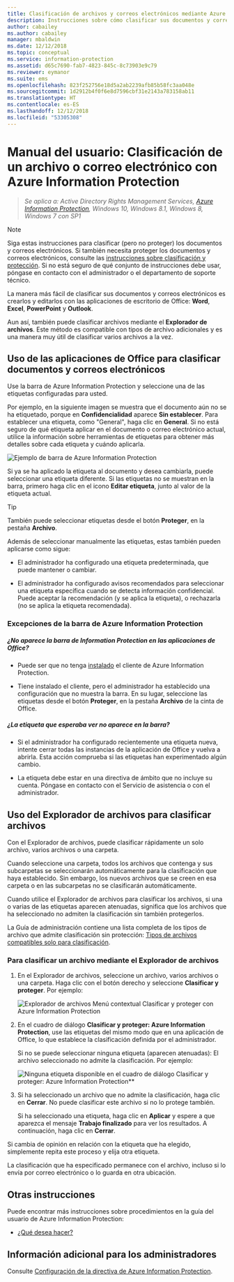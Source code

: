 ```yaml
---
title: Clasificación de archivos y correos electrónicos mediante Azure Information Protection
description: Instrucciones sobre cómo clasificar sus documentos y correos electrónicos.
author: cabailey
ms.author: cabailey
manager: mbaldwin
ms.date: 12/12/2018
ms.topic: conceptual
ms.service: information-protection
ms.assetid: d65c7690-fab7-4823-845c-8c73903e9c79
ms.reviewer: eymanor
ms.suite: ems
ms.openlocfilehash: 823f252756e18d5a2ab2239afb85b58fc3aa048e
ms.sourcegitcommit: 1d2912b4f0f6e8d7596cbf31e2143a783158ab11
ms.translationtype: HT
ms.contentlocale: es-ES
ms.lasthandoff: 12/12/2018
ms.locfileid: "53305308"
---
```

# <a name="user-guide-classify-a-file-or-email-by-using-azure-information-protection"></a>Manual del usuario: Clasificación de un archivo o correo electrónico con Azure Information Protection

>*Se aplica a: Active Directory Rights Management Services, [Azure Information Protection](https://azure.microsoft.com/pricing/details/information-protection), Windows 10, Windows 8.1, Windows 8, Windows 7 con SP1*

> [!NOTE]
> Siga estas instrucciones para clasificar (pero no proteger) los documentos y correos electrónicos. Si también necesita proteger los documentos y correos electrónicos, consulte las [instrucciones sobre clasificación y protección](client-classify-protect.md). Si no está seguro de qué conjunto de instrucciones debe usar, póngase en contacto con el administrador o el departamento de soporte técnico.

La manera más fácil de clasificar sus documentos y correos electrónicos es crearlos y editarlos con las aplicaciones de escritorio de Office: **Word**, **Excel**, **PowerPoint** y **Outlook**. 

Aun así, también puede clasificar archivos mediante el **Explorador de archivos**. Este método es compatible con tipos de archivo adicionales y es una manera muy útil de clasificar varios archivos a la vez. 

## <a name="using-office-apps-to-classify-your-documents-and-emails"></a>Uso de las aplicaciones de Office para clasificar documentos y correos electrónicos

Use la barra de Azure Information Protection y seleccione una de las etiquetas configuradas para usted. 

Por ejemplo, en la siguiente imagen se muestra que el documento aún no se ha etiquetado, porque en **Confidencialidad** aparece **Sin establecer**. Para establecer una etiqueta, como "General", haga clic en **General**. Si no está seguro de qué etiqueta aplicar en el documento o correo electrónico actual, utilice la información sobre herramientas de etiquetas para obtener más detalles sobre cada etiqueta y cuándo aplicarla. 

![Ejemplo de barra de Azure Information Protection](../media/info-protect-bar-not-set-callout.png)

Si ya se ha aplicado la etiqueta al documento y desea cambiarla, puede seleccionar una etiqueta diferente. Si las etiquetas no se muestran en la barra, primero haga clic en el icono **Editar etiqueta**, junto al valor de la etiqueta actual.

> [!TIP]
> También puede seleccionar etiquetas desde el botón **Proteger**, en la pestaña **Archivo**.

Además de seleccionar manualmente las etiquetas, estas también pueden aplicarse como sigue:

- El administrador ha configurado una etiqueta predeterminada, que puede mantener o cambiar.

- El administrador ha configurado avisos recomendados para seleccionar una etiqueta específica cuando se detecta información confidencial. Puede aceptar la recomendación (y se aplica la etiqueta), o rechazarla (no se aplica la etiqueta recomendada).

### <a name="exceptions-for-the-azure-information-protection-bar"></a>Excepciones de la barra de Azure Information Protection 

##### <a name="dont-see-this-information-protection-bar-in-your-office-apps"></a>¿No aparece la barra de Information Protection en las aplicaciones de Office?

- Puede ser que no tenga [instalado](install-client-app.md) el cliente de Azure Information Protection.

- Tiene instalado el cliente, pero el administrador ha establecido una configuración que no muestra la barra. En su lugar, seleccione las etiquetas desde el botón **Proteger**, en la pestaña **Archivo** de la cinta de Office. 

##### <a name="is-the-label-that-you-expect-to-see-not-displayed-on-the-bar"></a>¿La etiqueta que esperaba ver no aparece en la barra? 

- Si el administrador ha configurado recientemente una etiqueta nueva, intente cerrar todas las instancias de la aplicación de Office y vuelva a abrirla. Esta acción comprueba si las etiquetas han experimentado algún cambio.

- La etiqueta debe estar en una directiva de ámbito que no incluye su cuenta. Póngase en contacto con el Servicio de asistencia o con el administrador.


## <a name="using-file-explorer-to-classify-files"></a>Uso del Explorador de archivos para clasificar archivos

Con el Explorador de archivos, puede clasificar rápidamente un solo archivo, varios archivos o una carpeta. 

Cuando seleccione una carpeta, todos los archivos que contenga y sus subcarpetas se seleccionarán automáticamente para la clasificación que haya establecido. Sin embargo, los nuevos archivos que se creen en esa carpeta o en las subcarpetas no se clasificarán automáticamente.

Cuando utilice el Explorador de archivos para clasificar los archivos, si una o varias de las etiquetas aparecen atenuadas, significa que los archivos que ha seleccionado no admiten la clasificación sin también protegerlos.

La Guía de administración contiene una lista completa de los tipos de archivo que admite clasificación sin protección: [Tipos de archivos compatibles solo para clasificación](client-admin-guide-file-types.md#file-types-supported-for-classification-only).

### <a name="to-classify-a-file-by-using-file-explorer"></a>Para clasificar un archivo mediante el Explorador de archivos

1. En el Explorador de archivos, seleccione un archivo, varios archivos o una carpeta. Haga clic con el botón derecho y seleccione **Clasificar y proteger**. Por ejemplo:
    
    ![Explorador de archivos Menú contextual Clasificar y proteger con Azure Information Protection](../media/right-click-classify-protect-folder.png)

2. En el cuadro de diálogo **Clasificar y proteger: Azure Information Protection**, use las etiquetas del mismo modo que en una aplicación de Office, lo que establece la clasificación definida por el administrador. 
    
    Si no se puede seleccionar ninguna etiqueta (aparecen atenuadas): El archivo seleccionado no admite la clasificación. Por ejemplo:
    
    ![Ninguna etiqueta disponible en el cuadro de diálogo Clasificar y proteger: Azure Information Protection**](../media/info-protect-dialog-labels-dimmed.png)

3. Si ha seleccionado un archivo que no admite la clasificación, haga clic en **Cerrar**. No puede clasificar este archivo si no lo protege también.
    
    Si ha seleccionado una etiqueta, haga clic en **Aplicar** y espere a que aparezca el mensaje **Trabajo finalizado** para ver los resultados. A continuación, haga clic en **Cerrar**.

Si cambia de opinión en relación con la etiqueta que ha elegido, simplemente repita este proceso y elija otra etiqueta.

La clasificación que ha especificado permanece con el archivo, incluso si lo envía por correo electrónico o lo guarda en otra ubicación. 
## <a name="other-instructions"></a>Otras instrucciones
Puede encontrar más instrucciones sobre procedimientos en la guía del usuario de Azure Information Protection:

- [¿Qué desea hacer?](client-user-guide.md#what-do-you-want-to-do)

## <a name="additional-information-for-administrators"></a>Información adicional para los administradores    
Consulte [Configuración de la directiva de Azure Information Protection](../configure-policy.md).


